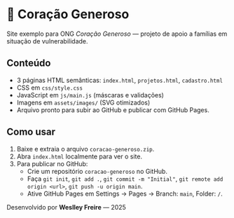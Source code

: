 # 💖 Coração Generoso

Site exemplo para ONG *Coração Generoso* — projeto de apoio a famílias em situação de vulnerabilidade.

## Conteúdo
- 3 páginas HTML semânticas: `index.html`, `projetos.html`, `cadastro.html`
- CSS em `css/style.css`
- JavaScript em `js/main.js` (máscaras e validações)
- Imagens em `assets/images/` (SVG otimizados)
- Arquivo pronto para subir ao GitHub e publicar com GitHub Pages.

## Como usar
1. Baixe e extraia o arquivo `coracao-generoso.zip`.
2. Abra `index.html` localmente para ver o site.
3. Para publicar no GitHub:
   - Crie um repositório `coracao-generoso` no GitHub.
   - Faça `git init`, `git add .`, `git commit -m "Initial"`, `git remote add origin <url>`, `git push -u origin main`.
   - Ative GitHub Pages em Settings → Pages → Branch: `main`, Folder: `/`.

Desenvolvido por **Weslley Freire** — 2025
